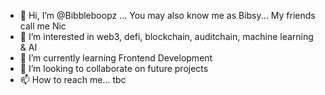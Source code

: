 - 👋 Hi, I’m @Bibbleboopz ... You may also know me as Bibsy... My friends call me Nic 
- 👀 I’m interested in web3, defi, blockchain, auditchain, machine learning & AI
- 🌱 I’m currently learning Frontend Development
- 💞️ I’m looking to collaborate on future projects
- 📫 How to reach me... tbc

<!---
Bibbleboop/Bibbleboop is a ✨ special ✨ repository because its `README.md` (this file) appears on your GitHub profile.
You can click the Preview link to take a look at your changes.
--->
